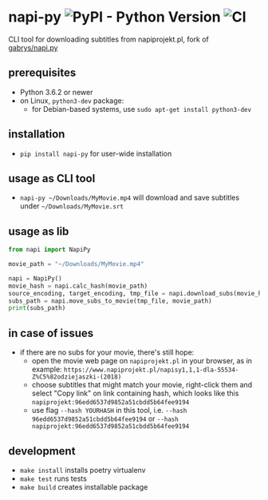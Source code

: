 # napi-py ![PyPI - Python Version](https://img.shields.io/pypi/pyversions/napi-py) ![CI](https://github.com/emkor/napi-py/workflows/CI/badge.svg)
CLI tool for downloading subtitles from napiprojekt.pl, fork of [gabrys/napi.py](https://github.com/gabrys/napi.py)

## prerequisites
- Python 3.6.2 or newer
- on Linux, `python3-dev` package:
  - for Debian-based systems, use `sudo apt-get install python3-dev`

## installation
- `pip install napi-py` for user-wide installation

## usage as CLI tool
- `napi-py ~/Downloads/MyMovie.mp4` will download and save subtitles under `~/Downloads/MyMovie.srt`

## usage as lib
```python
from napi import NapiPy

movie_path = "~/Downloads/MyMovie.mp4"

napi = NapiPy()
movie_hash = napi.calc_hash(movie_path)
source_encoding, target_encoding, tmp_file = napi.download_subs(movie_hash)
subs_path = napi.move_subs_to_movie(tmp_file, movie_path)
print(subs_path)
```

## in case of issues
- if there are no subs for your movie, there's still hope:
    - open the movie web page on `napiprojekt.pl` in your browser, as in example: `https://www.napiprojekt.pl/napisy1,1,1-dla-55534-Z%C5%82odziejaszki-(2018)`
    - choose subtitles that might match your movie, right-click them and select "Copy link" on link containing hash, which looks like this `napiprojekt:96edd6537d9852a51cbdd5b64fee9194`
    - use flag `--hash YOURHASH` in this tool, i.e. `--hash 96edd6537d9852a51cbdd5b64fee9194` or `--hash napiprojekt:96edd6537d9852a51cbdd5b64fee9194`

## development
- `make install` installs poetry virtualenv
- `make test` runs tests
- `make build` creates installable package

